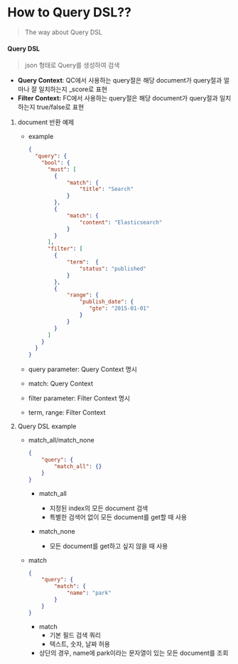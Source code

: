 # How to Query DSL??
> The way about Query DSL

#### Query DSL

> json 형태로 Query를 생성하여 검색

- **Query Context**: 
  QC에서 사용하는 query절은 해당 document가 query절과 얼마나 잘 일치하는지 _score로 표현
- **Filter Context:** 
  FC에서 사용하는 query절은 해당 document가 query절과 일치하는지 true/false로 표현

1. document 반환 예제

   - example

     ```json
     {
       "query": { 
         "bool": { 
           "must": [
             { 
                 "match": { 
                     "title": "Search" 
                 }
             }, 
             { 
                 "match": { 
                     "content": "Elasticsearch"
                 }
             }  
           ],
           "filter": [ 
             { 
                 "term":  { 
                     "status": "published" 
                 }
             }, 
             { 
                 "range": { 
                     "publish_date": { 
                     	"gte": "2015-01-01"
                     }
                 }
             }
           ]
         }
       }
     }
     ```
     
   - query parameter: Query Context 명시

   - match: Query Context

   - filter parameter: Filter Context 명시

   - term, range: Filter Context


   

2. Query DSL example

   - match_all/match_none

     ```json
     {
         "query": {
             "match_all": {}
         }
     }
     ```
     
     - match_all
       - 지정된 index의 모든 document 검색
       - 특별한 검색어 없이 모든 document를 get할 때 사용
     - match_none
     
       - 모든 document를 get하고 싶지 않을 때 사용
     
   - match

     ```json
     {
         "query": {
             "match": {
                 "name": "park"
             }
         }
     }
     ```

     - match
       - 기본 필드 검색 쿼리
       - 텍스트, 숫자, 날짜 허용
     - 상단의 경우, name에 park이라는 문자열이 있는 모든 document를 조회

